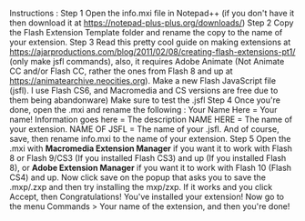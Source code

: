 Instructions : 
Step 1 
Open the info.mxi file in Notepad++ (if you don't have it then download it at https://notepad-plus-plus.org/downloads/)
Step 2
Copy the Flash Extension Template folder and rename the copy to the name of your extension.
Step 3 
Read this pretty cool guide on making extensions at https://ajarproductions.com/blog/2011/02/08/creating-flash-extensions-pt1/ (only make jsfl commands), also, it requires Adobe Animate (Not Animate CC and/or Flash CC, rather the ones from Flash 8 and up at https://animatearchive.neocities.org). Make a new Flash JavaScript file (jsfl). I use Flash CS6, and Macromedia and CS versions are free due to them being abandonware) Make sure to test the .jsfl
Step 4
Once you're done, open the .mxi and rename the following : 
Your Name Here = Your name!
Information goes here = The description
NAME HERE = The name of your extension.
NAME OF JSFL = The name of your .jsfl.
And of course, save, then rename info.mxi to the name of your extension.
Step 5
Open the .mxi with <b>Macromedia Extension Manager</b> if you want it to work with Flash 8 or Flash 9/CS3 (If you installed Flash CS3) and up (If you installed Flash 8), or <b>Adobe Extension Manager</b> if you want it to work with Flash 10 (Flash CS4) and up. Now click save on the popup that asks you to save the .mxp/.zxp and then try installing the mxp/zxp. If it works and you click Accept, then Congratulations! You've installed your extension! Now go to the menu Commands > Your name of the extension, and then you're done!
